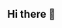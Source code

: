 ## Hi there 👋

<!--
**scormix07/scormix07** is a ✨ _special_ ✨ repository because its `README.md` (this file) appears on your GitHub profile.

Here are some ideas to get you started:
# 👋 Hello! I'm Abdulaziz Alzahrani

## 👨‍💻 About Me
I'm a passionate Computer Engineer and Cyber Security Analyst with a keen interest in automation, machine learning, and software development. My journey in technology started with my studies at King Abdulaziz University, and I've since honed my skills in various programming languages and tools.

- 🔭 I’m currently working on projects related to making soc analysts lifes easier. 
- 🌱 I’m exploring **RESTful services**, **OAuth**, and **JWT**.
- 💼 I have experience in **cybersecurity**, monitoring alerts, and incident response.
- 🤖 I enjoy automating repetitive tasks to improve efficiency.

## 💡 Skills
- **Programming Languages**: Python, Java, C, Assembly
- **Tools & Technologies**: Git, Docker, Kubernetes, Elasticsearch, TheHive
- **Soft Skills**: Problem-solving, Teamwork, Adaptability, Analytical thinking
- **Languages**: Fluent in Arabic and English

## 📫 Get in Touch
- [LinkedIn](https://www.linkedin.com/in/abdulaziz-alzahrani-134660173)
- Email: [abdualaziz.zh@gmail.com](mailto:abdualaziz.zh@gmail.com)

## 🌟 My Projects
Here are some of the projects I've worked on:

1. **[Automated File Monitoring and Notification](https://github.com/yourusername/File_Monitoring_Automation)**: A Python script that monitors a directory for new files and sends email notifications.
2. **[ClickUp Reminder Automation](https://github.com/yourusername/ClickUp_Reminder_Automation)**: Automates the scheduling of reminders in ClickUp based on alert severity and confirmation date.
3. **[Indoor Autonomous Driving Robot](https://github.com/yourusername/Indoor_Autonomous_Robot)**: A robot designed for autonomous navigation using SLAM and RPLIDAR.

## 🚀 Fun Fact
I'm a 2000-rated chess player, also known as a "failed chess master." I enjoy the strategic challenges of the game!

---

Feel free to explore my repositories and connect with me. I'm always open to collaboration and new ideas!

-->
